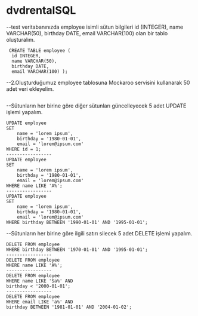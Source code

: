 # dvdrentalSQL
--test veritabanınızda employee isimli sütun bilgileri id (INTEGER), name VARCHAR(50), birthday DATE, email VARCHAR(100) olan bir tablo oluşturalım.  
  ```
   CREATE TABLE employee (
	id INTEGER,
	name VARCHAR(50), 
	birthday DATE, 
	email VARCHAR(100) );
  ```  
--2.Oluşturduğumuz employee tablosuna Mockaroo servisini kullanarak 50 adet veri ekleyelim.    
```
  ``` 
--Sütunların her birine göre diğer sütunları güncelleyecek 5 adet UPDATE işlemi yapalım.  
```
UPDATE employee
SET 
	name = 'lorem ipsum', 
	birthday = '1980-01-01', 
	email = 'lorem@ipsum.com' 
WHERE id = 1;
-----------------
UPDATE employee  
SET
	name = 'lorem ipsum',
	birthday = '1980-01-01',
	email = 'lorem@ipsum.com'
WHERE name LIKE 'A%';
-----------------
UPDATE employee  
SET
	name = 'lorem ipsum',
	birthday = '1980-01-01',
	email = 'lorem@ipsum.com'
WHERE birthday BETWEEN '1990-01-01' AND '1995-01-01'; 
  ```  
--Sütunların her birine göre ilgili satırı silecek 5 adet DELETE işlemi yapalım.   
```
DELETE FROM employee 
WHERE birthday BETWEEN '1970-01-01' AND '1995-01-01';
-----------------
DELETE FROM employee 
WHERE name LIKE 'A%';
-----------------
DELETE FROM employee 
WHERE name LIKE 'Sa%' AND
birthday < '2000-01-01';
-----------------
DELETE FROM employee 
WHERE email LIKE 'a%' AND
birthday BETWEEN '1981-01-01' AND '2004-01-02';
 ``` 
